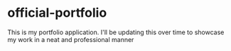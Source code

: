# official-portfolio
This is my portfolio application. I'll be updating this over time to showcase my work in a neat and professional manner
